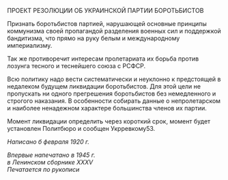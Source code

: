 ПРОЕКТ РЕЗОЛЮЦИИ ОБ УКРАИНСКОЙ ПАРТИИ БОРОТЬБИСТОВ

Признать боротьбистов партией, нарушающей основные принципы коммунизма сво­ей пропагандой разделения военных сил и поддержкой бандитизма, что прямо на руку белым и международному империализму.

Так же противоречит интересам пролетариата их борьба против лозунга тесного и теснейшего союза с РСФСР.

Всю политику надо вести систематически и неуклонно к предстоящей в недалеком будущем ликвидации боротьбистов. Для этой цели не пропускать ни одного прегреше­ния боротьбистов без немедленного и строгого наказания. В особенности собирать данные о непролетарском и наиболее ненадежном характере большинства членов их партии.

Момент ликвидации определить через короткий срок, момент будет установлен По­литбюро и сообщен Укрревкому53.

_Написано б февраля 1920 г._

_Впервые напечатано в 1945 г.  
в Ленинском сборнике_ _XXXV_                                                               _Печатается по рукописи_